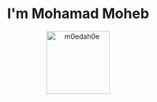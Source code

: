 <h1 align="center">I'm Mohamad Moheb </h1> 
<p align="center">
<a href=https://steamcommunity.com/id/m0edah0e target="_blank"><img align="center" src=https://1000logos.net/wp-content/uploads/2020/08/Steam-Logo.png alt="m0edah0e" height="128" width="128" /></a>
  </p>
